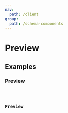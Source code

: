 ```yaml
---
nav:
  path: /client
group:
  path: /schema-components
---
```


# Preview

## Examples

### Preview

<code src="./demos/demo1.tsx" />

### Preview

<code src="./demos/demo2.tsx" />
